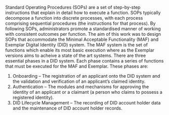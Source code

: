 Standard Operating Procedures (SOPs) are a set of step-by-step instructions that explain in detail how to execute a function. SOPs typically decompose a function into discrete processes, with each process comprising sequential procedures (the instructions for that process). By following SOPs, administrators promote a standardised manner of working with consistent outcomes per function.
The aim of this work was to design SOPs that accommodate the Minimal Acceptable Functionality (MAF) and Exemplar Digital Identity (DID) system. The MAF system is the set of functions which enable its most basic execution where as the Exemplar versions aims to acheive a state of the art systems. There are three essential phases in a DID system. Each phase contains a series of functions that must be executed for the MAF and Exemplar. These phases are:
1.	Onboarding – The registration of an applicant onto the DID system and the validation and verification of an applicant’s claimed identity.
2.	Authentication – The modules and mechanisms for approving the identity of an applicant or a claimant (a person who claims to possess a registered identity).
3.	DID Lifecycle Management – The recording of DID account holder data and the maintenance of DID account holder records.
 
